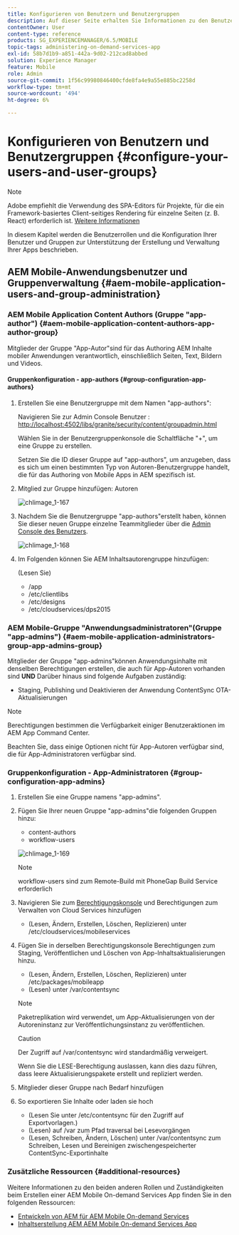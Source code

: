 ```yaml
---
title: Konfigurieren von Benutzern und Benutzergruppen
description: Auf dieser Seite erhalten Sie Informationen zu den Benutzerrollen und dazu, wie Sie Ihre Benutzer und Gruppen konfigurieren, um die Bearbeitung und Verwaltung Ihrer mobilen On-Demand-Dienste-App zu unterstützen.
contentOwner: User
content-type: reference
products: SG_EXPERIENCEMANAGER/6.5/MOBILE
topic-tags: administering-on-demand-services-app
exl-id: 58b7d1b9-a851-442a-9d02-212cad8abbed
solution: Experience Manager
feature: Mobile
role: Admin
source-git-commit: 1f56c99980846400cfde8fa4e9a55e885bc2258d
workflow-type: tm+mt
source-wordcount: '494'
ht-degree: 6%

---
```


# Konfigurieren von Benutzern und Benutzergruppen {#configure-your-users-and-user-groups}

>[!NOTE]
>
>Adobe empfiehlt die Verwendung des SPA-Editors für Projekte, für die ein Framework-basiertes Client-seitiges Rendering für einzelne Seiten (z. B. React) erforderlich ist. [Weitere Informationen](/help/sites-developing/spa-overview.md)

In diesem Kapitel werden die Benutzerrollen und die Konfiguration Ihrer Benutzer und Gruppen zur Unterstützung der Erstellung und Verwaltung Ihrer Apps beschrieben.

## AEM Mobile-Anwendungsbenutzer und Gruppenverwaltung {#aem-mobile-application-users-and-group-administration}

### AEM Mobile Application Content Authors (Gruppe &quot;app-author&quot;) {#aem-mobile-application-content-authors-app-author-group}

Mitglieder der Gruppe &quot;App-Autor&quot;sind für das Authoring AEM Inhalte mobiler Anwendungen verantwortlich, einschließlich Seiten, Text, Bildern und Videos.

#### Gruppenkonfiguration - app-authors {#group-configuration-app-authors}

1. Erstellen Sie eine Benutzergruppe mit dem Namen &quot;app-authors&quot;:

   Navigieren Sie zur Admin Console Benutzer : [http://localhost:4502/libs/granite/security/content/groupadmin.html](http://localhost:4502/libs/granite/security/content/groupadmin.html)

   Wählen Sie in der Benutzergruppenkonsole die Schaltfläche &quot;+&quot;, um eine Gruppe zu erstellen.

   Setzen Sie die ID dieser Gruppe auf &quot;app-authors&quot;, um anzugeben, dass es sich um einen bestimmten Typ von Autoren-Benutzergruppe handelt, die für das Authoring von Mobile Apps in AEM spezifisch ist.

1. Mitglied zur Gruppe hinzufügen: Autoren

   ![chlimage_1-167](assets/chlimage_1-167.png)

1. Nachdem Sie die Benutzergruppe &quot;app-authors&quot;erstellt haben, können Sie dieser neuen Gruppe einzelne Teammitglieder über die [Admin Console des Benutzers](http://localhost:4502/libs/granite/security/content/useradmin.md).

   ![chlimage_1-168](assets/chlimage_1-168.png)

1. Im Folgenden können Sie AEM Inhaltsautorengruppe hinzufügen:

   (Lesen Sie)

   * /app
   * /etc/clientlibs
   * /etc/designs
   * /etc/cloudservices/dps2015

### AEM Mobile-Gruppe &quot;Anwendungsadministratoren&quot;(Gruppe &quot;app-admins&quot;) {#aem-mobile-application-administrators-group-app-admins-group}

Mitglieder der Gruppe &quot;app-admins&quot;können Anwendungsinhalte mit denselben Berechtigungen erstellen, die auch für App-Autoren vorhanden sind **UND** Darüber hinaus sind folgende Aufgaben zuständig:

* Staging, Publishing und Deaktivieren der Anwendung ContentSync OTA-Aktualisierungen

>[!NOTE]
>
>Berechtigungen bestimmen die Verfügbarkeit einiger Benutzeraktionen im AEM App Command Center.
>
>Beachten Sie, dass einige Optionen nicht für App-Autoren verfügbar sind, die für App-Administratoren verfügbar sind.

### Gruppenkonfiguration - App-Administratoren {#group-configuration-app-admins}

1. Erstellen Sie eine Gruppe namens &quot;app-admins&quot;.
1. Fügen Sie Ihrer neuen Gruppe &quot;app-admins&quot;die folgenden Gruppen hinzu:

   * content-authors
   * workflow-users

   ![chlimage_1-169](assets/chlimage_1-169.png)

   >[!NOTE]
   >
   >workflow-users sind zum Remote-Build mit PhoneGap Build Service erforderlich

1. Navigieren Sie zum [Berechtigungskonsole](http://localhost:4502/useradmin) und Berechtigungen zum Verwalten von Cloud Services hinzufügen

   * (Lesen, Ändern, Erstellen, Löschen, Replizieren) unter /etc/cloudservices/mobileservices

1. Fügen Sie in derselben Berechtigungskonsole Berechtigungen zum Staging, Veröffentlichen und Löschen von App-Inhaltsaktualisierungen hinzu.

   * (Lesen, Ändern, Erstellen, Löschen, Replizieren) unter /etc/packages/mobileapp
   * (Lesen) unter /var/contentsync

   >[!NOTE]
   >
   >Paketreplikation wird verwendet, um App-Aktualisierungen von der Autoreninstanz zur Veröffentlichungsinstanz zu veröffentlichen.

   >[!CAUTION]
   >
   >Der Zugriff auf /var/contentsync wird standardmäßig verweigert.
   >
   >Wenn Sie die LESE-Berechtigung auslassen, kann dies dazu führen, dass leere Aktualisierungspakete erstellt und repliziert werden.

1. Mitglieder dieser Gruppe nach Bedarf hinzufügen
1. So exportieren Sie Inhalte oder laden sie hoch

   * (Lesen Sie unter /etc/contentsync für den Zugriff auf Exportvorlagen.)
   * (Lesen) auf /var zum Pfad traversal bei Lesevorgängen
   * (Lesen, Schreiben, Ändern, Löschen) unter /var/contentsync zum Schreiben, Lesen und Bereinigen zwischengespeicherter ContentSync-Exportinhalte

### Zusätzliche Ressourcen {#additional-resources}

Weitere Informationen zu den beiden anderen Rollen und Zuständigkeiten beim Erstellen einer AEM Mobile On-demand Services App finden Sie in den folgenden Ressourcen:

* [Entwickeln von AEM für AEM Mobile On-demand Services](/help/mobile/aem-mobile-on-demand.md)
* [Inhaltserstellung AEM AEM Mobile On-demand Services App](/help/mobile/mobile-apps-ondemand.md)
